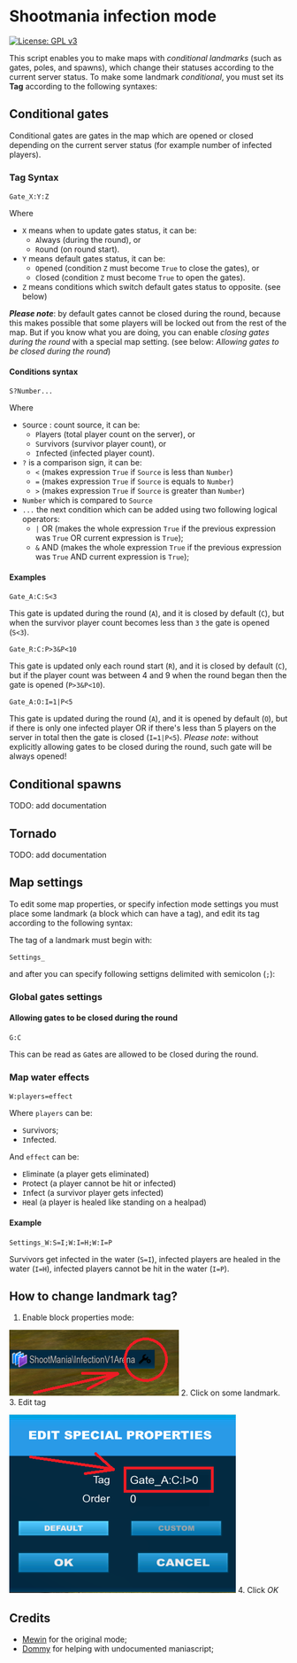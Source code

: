 # Shootmania infection mode
[![License: GPL v3](https://img.shields.io/badge/License-GPL%20v3-blue.svg)](http://www.gnu.org/licenses/gpl-3.0)

This script enables you to make maps with *conditional landmarks* (such as gates, poles, and spawns), which change their statuses according to the current server status.
To make some landmark *conditional*, you must set its **Tag** according to the following syntaxes:

## Conditional gates
Conditional gates are gates in the map which are opened or closed depending on the current server status (for example number of infected players).

### Tag Syntax
```
Gate_X:Y:Z
```
Where
- `X` means when to update gates status, it can be:
  - `A`lways (during the round), or
  - `R`ound (on round start).
- `Y` means default gates status, it can be:
  - `O`pened (condition `Z` must become `True` to close the gates), or
  - `C`losed (condition `Z` must become `True` to open the gates).
- `Z` means conditions which switch default gates status to opposite. (see below)

***Please note***: by default gates cannot be closed during the round, because this makes possible that some players will be locked out from the rest of the map. But if you know what you are doing, you can enable *closing gates during the round* with a special map setting. (see below: *Allowing gates to be closed during the round*)

#### Conditions syntax
```
S?Number...
```
Where
- `S`ource : count source, it can be:
  - `P`layers (total player count on the server), or
  - `S`urvivors (survivor player count), or
  - `I`nfected (infected player count).
- `?` is a comparison sign, it can be:
  - `<` (makes expression `True` if `Source` is less than `Number`)
  - `=` (makes expression `True` if `Source` is equals to `Number`)
  - `>` (makes expression `True` if `Source` is greater than `Number`)
- `Number` which is compared to `Source`
- `...` the next condition which can be added using two following logical operators:
  - `|` OR (makes the whole expression `True` if the previous expression was `True` OR current expression is `True`);
  - `&` AND (makes the whole expression `True` if the previous expression was `True` AND current expression is `True`);
  
#### Examples
```
Gate_A:C:S<3
```
This gate is updated during the round (`A`), and it is closed by default (`C`), but when the survivor player count becomes less than `3` the gate is opened (`S<3`).

```
Gate_R:C:P>3&P<10
```
This gate is updated only each round start (`R`), and it is closed by default (`C`), but if the player count was between 4 and 9 when the round began then the gate is opened (`P>3&P<10`).

```
Gate_A:O:I=1|P<5
```
This gate is updated during the round (`A`), and it is opened by default (`O`), but if there is only one infected player OR if there's less than 5 players on the server in total then the gate is closed (`I=1|P<5`).
*Please note*: without explicitly allowing gates to be closed during the round, such gate will be always opened!

## Conditional spawns
TODO: add documentation

## Tornado
TODO: add documentation

## Map settings
To edit some map properties, or specify infection mode settings you must place some landmark (a block which can have a tag), and edit its tag according to the following syntax:

The tag of a landmark must begin with:
```
Settings_
```
and after you can specify following settigns delimited with semicolon (`;`):

### Global gates settings
#### Allowing gates to be closed during the round
```
G:C
```
This can be read as `G`ates are allowed to be `C`losed during the round.

### Map water effects
```
W:players=effect
```
Where `players` can be:
  - `S`urvivors;
  - `I`nfected.

And `effect` can be:
- `E`liminate (a player gets eliminated)
- `P`rotect (a player cannot be hit or infected)
- `I`nfect (a survivor player gets infected)
- `H`eal (a player is healed like standing on a healpad)

#### Example
```
Settings_W:S=I;W:I=H;W:I=P
```
Survivors get infected in the water (`S=I`), infected players are healed in the water (`I=H`), infected players cannot be hit in the water (`I=P`).

## How to change landmark tag?
1. Enable block properties mode:

  ![image](https://raw.githubusercontent.com/RIscRIpt/sm_infection_mode/master/documentation/images/open_landmark_settings.png "Enable block properties mode")
2. Click on some landmark.
3. Edit tag

  ![image](https://raw.githubusercontent.com/RIscRIpt/sm_infection_mode/master/documentation/images/edit_landmark_tag.png "Edit tag")
4. Click *OK*

## Credits
- [Mewin](https://mewin.de/) for the original mode;
- [Dommy](https://github.com/domino54/) for helping with undocumented maniascript;
